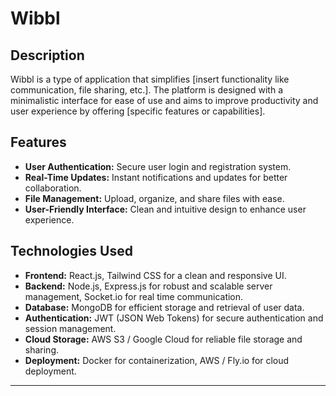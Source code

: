 # Wibbl

## Description
Wibbl is a type of application that simplifies [insert functionality like communication, file sharing, etc.]. The platform is designed with a minimalistic interface for ease of use and aims to improve productivity and user experience by offering [specific features or capabilities].

## Features
- **User Authentication:** Secure user login and registration system.
- **Real-Time Updates:** Instant notifications and updates for better collaboration.
- **File Management:** Upload, organize, and share files with ease.
- **User-Friendly Interface:** Clean and intuitive design to enhance user experience.
  
## Technologies Used
- **Frontend:** React.js, Tailwind CSS for a clean and responsive UI.
- **Backend:** Node.js, Express.js for robust and scalable server management, Socket.io for real time communication.
- **Database:** MongoDB for efficient storage and retrieval of user data.
- **Authentication:** JWT (JSON Web Tokens) for secure authentication and session management.
- **Cloud Storage:** AWS S3 / Google Cloud for reliable file storage and sharing.
- **Deployment:** Docker for containerization, AWS / Fly.io for cloud deployment.

---

